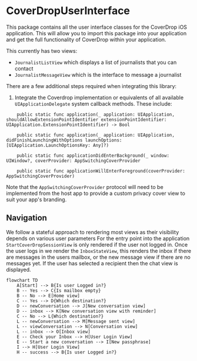 # CoverDropUserInterface

This package contains all the user interface classes for the CoverDrop iOS application.
This will allow you to import this package into your application and get the full functionality
of CoverDrop within your application.

This currently has two views:

- `JournalistListView` which displays a list of journalists that you can contact
- `JournalistMessageView` which is the interface to message a journalist

There are a few additional steps required when integrating this library:

1. Integrate the Coverdrop implementation or equivalents of all available `UIApplicationDelegate` system callback methods. These include:

```
    public static func application(_ application: UIApplication, shouldAllowExtensionPointIdentifier extensionPointIdentifier: UIApplication.ExtensionPointIdentifier) -> Bool

    public static func application(_ application: UIApplication, didFinishLaunchingWithOptions launchOptions: [UIApplication.LaunchOptionsKey: Any]?)

    public static func applicationDidEnterBackground(_ window: UIWindow?, coverProvider: AppSwitchingCoverProvider

    public static func applicationWillEnterForeground(coverProvider: AppSwitchingCoverProvider)

```

Note that the `AppSwitchingCoverProvider` protocol will need to be implemented from the host app to provide a custom privacy cover view to suit your app's branding.

## Navigation

We follow a stateful approach to rendering most views as their visibility depends on various user parameters
For the entry point into the application `StartCoverDropSessionView` is only rendered if the user not logged in.
Once the user logs in we render the `InboxStateView`, this renders the inbox if there are messages in the users mailbox, or the new message view if there are no messages yet. If the user has selected a recipient then the chat view is displayed.

```mermaid
flowchart TD
    A[Start] --> B{Is user Logged in?}
    B -- Yes --> C{Is mailbox empty}
    B -- No --> E[Home view]
    C -- Yes --> D{Which destination?}
    D -- newConversation --> J[New conversation view]
    D -- inbox --> K[New conversation view with reminder]
    C -- No --> L{Which destination?}
    L -- newConversation --> M[Message sent view]
    L -- viewConversation --> N[Conversation view]
    L -- inbox --> O[Inbox view]
    E -- Check your Inbox --> H[User Login View]
    E -- Start a new conversation --> I[New passphrase]
    I --> H[User Login View]
    H -- success --> B{Is user Logged in?}

```
